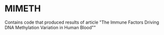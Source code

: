 # MIMETH
Contains code that produced results of article "The Immune Factors Driving DNA Methylation Variation in Human Blood""
